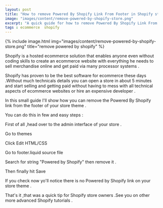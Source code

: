 ```yaml
---
layout: post
title: "How to remove Powered By Shopify Link From Footer in Shopify store"
image: "images/content/remove-powered-by-shopify-store.png"
excerpt: "A quick guide for how to remove Powered By Shopify Link From Footer in Shopify store" 
tags : ecommerce  shopify
---
```


{% include image.html 
    img="images/content/remove-powered-by-shopify-store.png" 
    title="remove powered by shopify" 
%}

Shopify is a hosted ecommerce solution that enables anyone even without coding skills to create an ecommerce 
website with everything he needs to sell merchandise online and get paid via many processor systems .

Shopify has proven to be the best software for ecommerce these days .Without much technicals details you can 
open a store in about 5 minutes and start selling and getting paid without having to mess with all technical 
aspects of ecommerce websites or hire an expensive developer .

In this small guide I'll show how you can remove the Powered By Shopify link from the footer of your store 
theme .

You can do this in few and easy steps :

First of all ,head over to the admin interface of your store .
 
Go to themes 

Click Edit HTML/CSS 

Go to footer.liquid source file 

Search for string "Powered by Shopify" then remove it .

Then finally hit Save 

If you check now yo'll notice there is no Powered by Shopify link on your store theme .


That's it ,that was a quick tip for Shopify store owners .See you on other more advanced Shopify tutorials .








